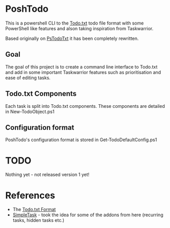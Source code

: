 # PoshTodo

This is a powershell CLI to the [Todo.txt](http://todotxt.com/) todo file format with some PowerShell like features and alson taking inspiration from Taskwarrior.

Based originally on [PsTodoTxt](https://github.com/derantell/PsTodoTxt) it has been completely rewritten. 

## Goal

The goal of this project is to create a command line interface to Todo.txt and add in some important Taskwarrior features such as prioritisation and ease of editing tasks.

## Todo.txt Components

Each task is split into Todo.txt components. These components are detailed in New-TodoObject.ps1

## Configuration format

PoshTodo's configuration format is stored in Get-TodoDefaultConfig.ps1
	
# TODO

Nothing yet - not released version 1 yet! 

# References

* The [Todo.txt Format](https://github.com/ginatrapani/todo.txt-cli/wiki/The-Todo.txt-Format)
* [SimpleTask](https://github.com/mpcjanssen/simpletask-android/blob/master/src/main/assets/listsandtags.en.md) - took the idea for some of the addons from here (recurring tasks, hidden tasks etc.)
